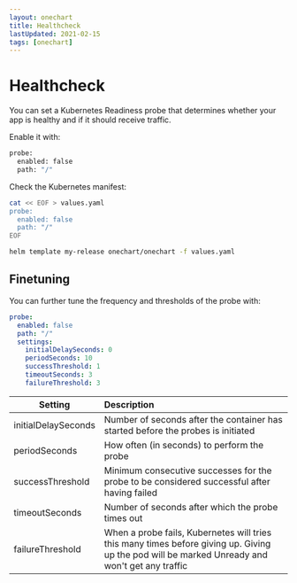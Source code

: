 ```yaml
---
layout: onechart
title: Healthcheck
lastUpdated: 2021-02-15
tags: [onechart]
---
```


# Healthcheck

You can set a Kubernetes Readiness probe that determines whether your app is healthy and if it should receive traffic.

Enable it with:

```bash
probe:
  enabled: false
  path: "/"
```

Check the Kubernetes manifest:

```bash
cat << EOF > values.yaml
probe:
  enabled: false
  path: "/"
EOF

helm template my-release onechart/onechart -f values.yaml
```

## Finetuning

You can further tune the frequency and thresholds of the probe with:

```yaml
probe:
  enabled: false
  path: "/"
  settings:
    initialDelaySeconds: 0
    periodSeconds: 10
    successThreshold: 1
    timeoutSeconds: 3
    failureThreshold: 3
```



| Setting        | Description           | 
| ------------- |:-------------|
| initialDelaySeconds      | Number of seconds after the container has started before the probes is initiated      |
| periodSeconds |How often (in seconds) to perform the probe     |
| successThreshold | Minimum consecutive successes for the probe to be considered successful after having failed      |
| timeoutSeconds | Number of seconds after which the probe times out     |
| failureThreshold | When a probe fails, Kubernetes will tries this many times before giving up. Giving up the pod will be marked Unready and won't get any traffic      |
